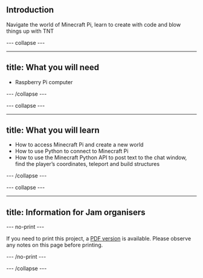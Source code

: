 ## Introduction

Navigate the world of Minecraft Pi, learn to create with code and blow things up with TNT

--- collapse ---

---
title: What you will need
---

- Raspberry Pi computer

--- /collapse ---

--- collapse ---

---
title: What you will learn
---

- How to access Minecraft Pi and create a new world
- How to use Python to connect to Minecraft Pi
- How to use the Minecraft Python API to post text to the chat window, find the player’s coordinates, teleport and build structures

--- /collapse ---

--- collapse ---

---
title: Information for Jam organisers
---

--- no-print ---

If you need to print this project, a [PDF version](https://github.com/raspberrypilearning/jam-worksheets/raw/master/pdf/Minecraft-TNT.pdf) is available. Please observe any notes on this page before printing.

--- /no-print ---

--- /collapse ---
